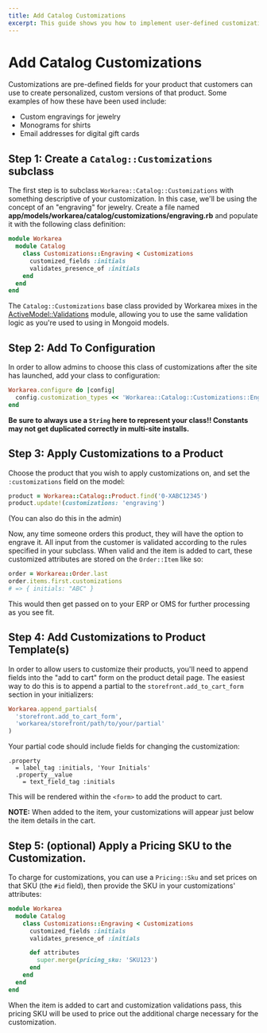 ```yaml
---
title: Add Catalog Customizations
excerpt: This guide shows you how to implement user-defined customizations for the products in your catalog.
---
```


# Add Catalog Customizations

Customizations are pre-defined fields for your product that customers can use
to create personalized, custom versions of that product. Some examples of how
these have been used include:

* Custom engravings for jewelry
* Monograms for shirts
* Email addresses for digital gift cards 

## Step 1: Create a `Catalog::Customizations` subclass

The first step is to subclass `Workarea::Catalog::Customizations` with
something descriptive of your customization. In this case, we'll be using the
concept of an "engraving" for jewelry. Create a file named
**app/models/workarea/catalog/customizations/engraving.rb** and populate it
with the following class definition:

```ruby
module Workarea
  module Catalog
    class Customizations::Engraving < Customizations
      customized_fields :initials
      validates_presence_of :initials
    end
  end
end
```

The `Catalog::Customizations` base class provided by Workarea mixes in the
[ActiveModel::Validations](https://guides.rubyonrails.org/active_record_validations.html)
module, allowing you to use the same validation logic as you're used to using
in Mongoid models.

## Step 2: Add To Configuration

In order to allow admins to choose this class of customizations after the site
has launched, add your class to configuration:

```ruby
Workarea.configure do |config|
  config.customization_types << 'Workarea::Catalog::Customizations::Engraving'
end
```

**Be sure to always use a `String` here to represent your class!! Constants may
not get duplicated correctly in multi-site installs.**

## Step 3: Apply Customizations to a Product

Choose the product that you wish to apply customizations on, and set the
`:customizations` field on the model:

```ruby
product = Workarea::Catalog::Product.find('0-XABC12345')
product.update!(customizations: 'engraving')
```

(You can also do this in the admin)

Now, any time someone orders this product, they will have the option to engrave
it. All input from the customer is validated according to the rules specified
in your subclass. When valid and the item is added to cart, these customized
attributes are stored on the `Order::Item` like so:

```ruby
order = Workarea::Order.last
order.items.first.customizations
# => { initials: "ABC" }
```

This would then get passed on to your ERP or OMS for further processing as you
see fit.

## Step 4: Add Customizations to Product Template(s)

In order to allow users to customize their products, you'll need to append fields into the "add to cart" form on the product detail page. The easiest way to do this is to append a partial to the `storefront.add_to_cart_form` section in your initializers:

```ruby
Workarea.append_partials(
  'storefront.add_to_cart_form',
  'workarea/storefront/path/to/your/partial'
)
```

Your partial code should include fields for changing the customization:

```haml
.property
  = label_tag :initials, 'Your Initials'
  .property__value
    = text_field_tag :initials
```

This will be rendered within the `<form>` to add the product to cart.

**NOTE:** When added to the item, your customizations will appear just below the item details in the cart.

## Step 5: (optional) Apply a Pricing SKU to the Customization.

To charge for customizations, you can use a `Pricing::Sku` and set prices on
that SKU (the `#id` field), then provide the SKU in your customizations'
attributes:

```ruby
module Workarea
  module Catalog
    class Customizations::Engraving < Customizations
      customized_fields :initials
      validates_presence_of :initials

      def attributes
        super.merge(pricing_sku: 'SKU123')
      end
    end
  end
end
```

When the item is added to cart and customization validations pass, this pricing
SKU will be used to price out the additional charge necessary for the
customization.

